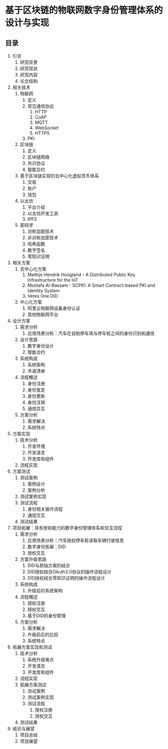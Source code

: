 # 基于区块链的物联网数字身份管理体系的设计与实现

## 目录

1. 引言
   1. 研究背景
   2. 研究现状
   3. 研究内容
   4. 论文结构
2. 相关技术
   1. 物联网
      1. 定义
      2. 常见通信协议
         1. HTTP
         2. CoAP
         3. MQTT
         4. WebSocket
         5. HTTPS
      3. PKI
   2. 区块链
      1. 定义
      2. 区块链网络
      3. 共识协议
      4. 智能合约
   3. 基于区块链实现的去中心化虚拟货币体系
      1. 交易
      2. 账户
      3. 钱包
   4. 以太坊
      1. 平台介绍
      2. 以太坊开发工具
      3. IPFS
   5. 密码学
      1. 对称加密技术
      2. 非对称加密技术
      3. 哈希函数
      4. 数字签名
      5. 零知识证明
3. 相关方案
   1. 去中心化方案
      1. Mathijs Hendrik Hoogland - A Distributed Public Key Infrastructure for the IoT
      2. Mustafa Al-Bassam - SCPKI: A Smart Contract-based PKI and Identity System
      3. Veres One DID
   2. 中心化方案
      1. 阿里云物联网设备身份认证
      2. 其他物联网平台
4. 设计方案
   1. 需求分析
      1. 应用场景分析：汽车在自助停车场与停车桩之间的身份识别和通信
   2. 设计思路
      1. 数字身份设计
      2. 智能合约
   3. 系统构成
      1. 系统架构
      2. 术语清单
   4. 流程概述
      1. 身份注册
      2. 身份鉴定
      3. 身份更新
      4. 身份注销
      5. 通信交互
   5. 方案分析
      1. 需求解决
      2. 系统特点
5. 方案实现
   1. 技术分析
      1. 开发环境
      2. 开发语言
      3. 开发库和组件
   2. 流程实现
6. 方案测试
   1. 测试案例
      1. 案例设计
      2. 案例分析
   2. 测试案例实现
   3. 测试流程
      1. 身份相关操作流程
      2. 通信交互
   4. 测试结果
7. 项目拓展：具有授权能力的数字身份管理体系和交互流程
   1. 需求分析
      1. 应用场景分析：汽车授权停车桩读取车辆行驶信息
      2. 数字身份拓展：DID
      3. 授权交互
   2. 方案升级思路
      1. DID与原始方案的结合
      2. DID授权结合OAuth2.0协议的操作流程设计
      3. DID授权结合零知识证明的操作流程设计
   3. 系统构成
      1. 升级后的系统架构
   4. 流程概述
      1. 授权注册
      2. 授权交互
      3. 基于DID的身份管理
   5. 方案分析
      1. 需求解决
      2. 升级前后的比较
      3. 系统特点
8. 拓展方案实现和测试
   1. 技术分析
      1. 系统升级难点
      2. 开发语言
      3. 开发库和组件
   2. 流程实现
   3. 拓展方案测试
      1.  测试案例
      2.  测试案例实现
      3.  测试流程
          1.  授权注册
          2.  授权交互
   4. 测试结果
9.  结论与展望
    1.  项目总结
    2.  项目展望